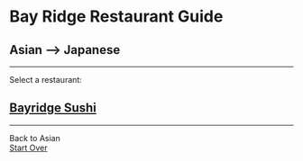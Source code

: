 # Bay Ridge Restaurant Guide
## Asian --> Japanese
---
Select a restaurant:
## [Bayridge Sushi](http://www.brsushi.com/)
---
Back to Asian  
[Start Over](../home.md)